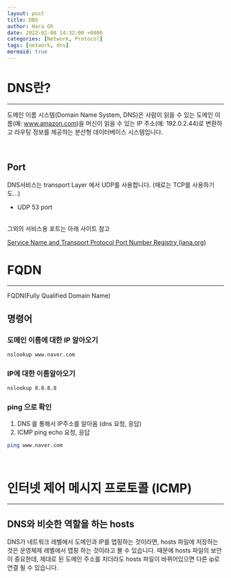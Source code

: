 ```yaml
---
layout: post
title: DNS
author: Hara Oh
date: 2022-02-08 14:32:00 +0800
categories: [Network, Protocol]
tags: [network, dns]
mermaid: true
---
```

# DNS란?
---
도메인 이름 시스템(Domain Name System, DNS)은 사람이 읽을 수 있는 도메인 이름(예: www.amazon.com)을 머신이 읽을 수 있는 IP 주소(예: 192.0.2.44)로 변환하고 라우팅 정보를 제공하는 분산형 데이터베이스 시스템입니다.

<br>

## Port
DNS서비스는 transport Layer 에서 UDP를 사용합니다. (때로는 TCP를 사용하기도...)
- UDP 53 port

<br>
그외의 서비스용 포트는 아래 사이트 참고

[Service Name and Transport Protocol Port Number Registry (iana.org)](https://www.iana.org/assignments/service-names-port-numbers/service-names-port-numbers.xhtml)


# FQDN
---
 FQDN(Fully Qualified Domain Name)

## 명령어
### 도메인 이름에 대한 IP 알아오기
```bash
nslookup www.naver.com
```

### IP에 대한 이름알아오기
```bash
nslookup 8.8.8.8
```
### ping 으로 확인
1. DNS 를 통해서 IP주소를 알아옴 (dns 요청, 응답)
2. ICMP  ping echo 요청, 응답

```bash
ping www.naver.com
``` 

<br>


# 인터넷 제어 메시지 프로토콜 (ICMP)
---
## DNS와 비슷한 역할을 하는 hosts
DNS가 네트워크 레벨에서 도메인과 IP를 맵핑하는 것이라면, hosts 파일에 저장하는 것은 운영체제 레벨에서 맵핑 하는 것이라고 볼 수 있습니다. 때문에 hosts 파일의 보안이 중요한데, 제대로 된 도메인 주소를 치더라도 hosts 파일이 바뀌어있으면 다른 ip로 연결 될 수 있습니다.